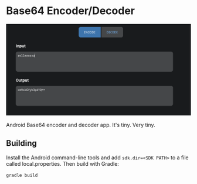 # Base64 Encoder/Decoder

![](metadata/en-US/images/sevenInchScreenshots/1.png)

Android Base64 encoder and decoder app. It's tiny. Very tiny.

## Building
Install the Android command-line tools and add `sdk.dir=<SDK PATH>` to a file called local.properties. Then build with Gradle:

```
gradle build
```

